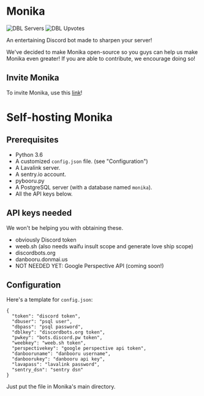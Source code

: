 # Monika
![DBL Servers](https://discordbots.org/api/widget/servers/399315651338043392.svg) ![DBL Upvotes](https://discordbots.org/api/widget/upvotes/399315651338043392.svg)

An entertaining Discord bot made to sharpen your server!

We've decided to make Monika open-source so you guys can help us make Monika even greater!
If you are able to contribute, we encourage doing so!
## Invite Monika
To invite Monika, use this [link](https://discordapp.com/oauth2/authorize?client_id=399315651338043392&permissions=8&scope=bot "Invite Link")!
# Self-hosting Monika
## Prerequisites
* Python 3.6
* A customized `config.json` file. (see "Configuration")
* A Lavalink server.
* A sentry.io account.
* pybooru.py
* A PostgreSQL server (with a database named `monika`).
* All the API keys below.
## API keys needed
We won't be helping you with obtaining these.
* obviously Discord token
* weeb.sh (also needs waifu insult scope and generate love ship scope)
* discordbots.org
* danbooru.donmai.us
* NOT NEEDED YET: Google Perspective API (coming soon!)
## Configuration
Here's a template for `config.json`:
```
{
  "token": "discord token",
  "dbuser": "psql user",
  "dbpass": "psql password",
  "dblkey": "discordbots.org token",
  "pwkey": "bots.discord.pw token",
  "weebkey": "weeb.sh token",
  "perspectivekey": "google perspective api token",
  "danbooruname": "danbooru username",
  "danboorukey": "danbooru api key",
  "lavapass": "lavalink password",
  "sentry_dsn": "sentry dsn"
}
```
Just put the file in Monika's main directory.
